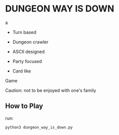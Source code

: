 
# DUNGEON WAY IS DOWN

a 

- Turn based

- Dungeon crawler

- ASCII designed

- Party focused

- Card like

Game

Caution: not to be enjoyed with one's family

## How to Play

run: 

```
python3 dungeon_way_is_down.py
```

